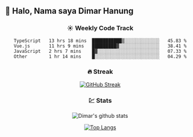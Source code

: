 ## 👋 Halo, Nama saya **Dimar Hanung**

<center>

### :sunny: Weekly Code Track
<!--START_SECTION:waka-->

```text
TypeScript   13 hrs 18 mins  ███████████▒░░░░░░░░░░░░░   45.83 %
Vue.js       11 hrs 9 mins   █████████▓░░░░░░░░░░░░░░░   38.41 %
JavaScript   2 hrs 7 mins    █▓░░░░░░░░░░░░░░░░░░░░░░░   07.33 %
Other        1 hr 14 mins    █░░░░░░░░░░░░░░░░░░░░░░░░   04.29 %
```

<!--END_SECTION:waka-->

### :fire: Streak

[![GitHub Streak](http://github-readme-streak-stats.herokuapp.com?user=dimar-hanung)](https://git.io/streak-stats)

### :chart: Stats

![Dimar's github stats](https://github-readme-stats.vercel.app/api?username=dimar-hanung&show_icons=true&theme=vue)

[![Top Langs](https://github-readme-stats.vercel.app/api/top-langs/?username=dimar-hanung)](#)

</center>
